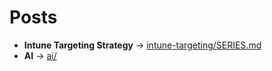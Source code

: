 # Posts

- **Intune Targeting Strategy** → [intune-targeting/SERIES.md](./intune-targeting/SERIES.md)
- **AI** → [ai/](./ai/)
